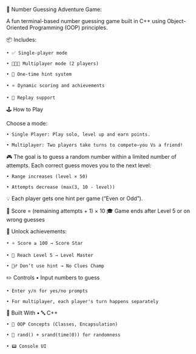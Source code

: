 🎯 Number Guessing Adventure Game:

A fun terminal-based number guessing game built in C++ using Object-Oriented Programming (OOP) principles.

📦 Includes:

	• ✅ Single-player mode

	• 🧑🤝🧑 Multiplayer mode (2 players)

	• 🧠 One-time hint system

	• ⭐ Dynamic scoring and achievements

	• 🔁 Replay support

🕹️ How to Play

Choose a mode:

	• Single Player: Play solo, level up and earn points.

	• Multiplayer: Two players take turns to compete—you Vs a friend!

🎮 The goal is to guess a random number within a limited number of attempts. Each correct guess moves you to the next level:

	• Range increases (level × 50)

	• Attempts decrease (max(3, 10 - level))

💡 Each player gets one hint per game (“Even or Odd”).

🎯 Score = (remaining attempts + 1) × 10
🎓 Game ends after Level 5 or on wrong guesses

🏅 Unlock achievements:

	• ⭐ Score ≥ 100 → Score Star

	• 🥇 Reach Level 5 → Level Master

	• 🙅♂️ Don’t use hint → No Clues Champ

✏️ Controls
	• Input numbers to guess

	• Enter y/n for yes/no prompts

	• For multiplayer, each player's turn happens separately

🧱 Built With
	• 🔤 C++

	• 🧠 OOP Concepts (Classes, Encapsulation)

	• 🎲 rand() + srand(time(0)) for randomness

	• 📟 Console UI
